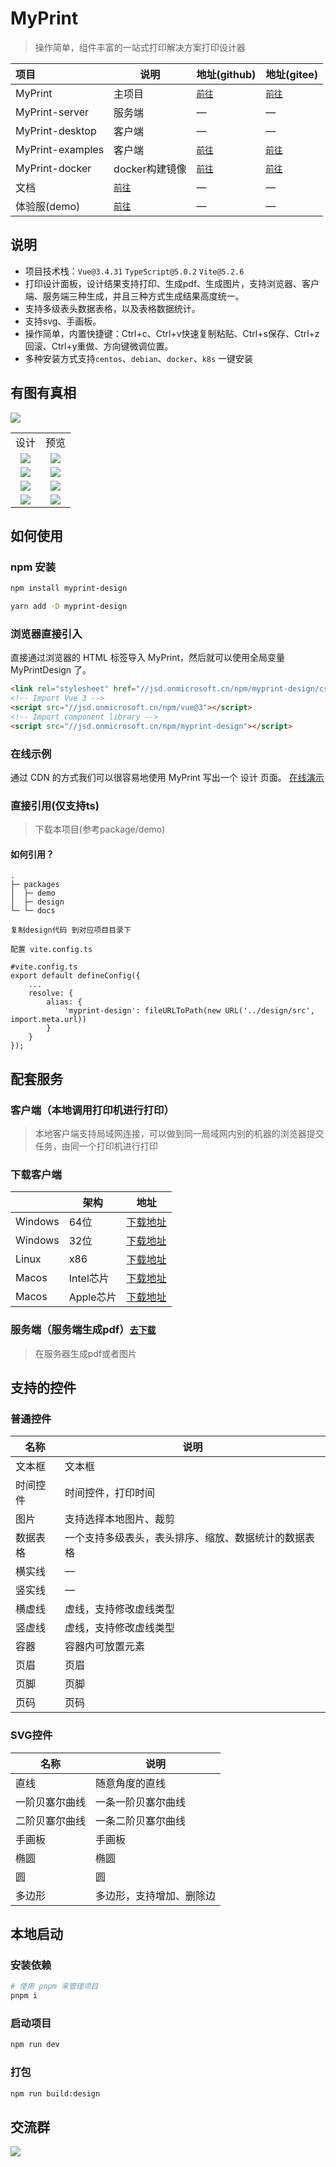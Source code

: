 # MyPrint

> 操作简单，组件丰富的一站式打印解决方案打印设计器

| 项目               | 说明                               | 地址(github)                                                | 地址(gitee)                                                |
|:-----------------|----------------------------------|-----------------------------------------------------------|----------------------------------------------------------|
| MyPrint          | 主项目                              | [`前往`](https://github.com/MyPrintDesign/myprint)          | [`前往`](https://gitee.com/MyPrintDesign/myprint)          |
| MyPrint-server   | 服务端                              | —                                                         | —                                                        |
| MyPrint-desktop  | 客户端                              | —                                                         | —                                                        |
| MyPrint-examples | 客户端                              | [`前往`](https://github.com/MyPrintDesign/myprint-examples) | [`前往`](https://gitee.com/MyPrintDesign/myprint-examples) |
| MyPrint-docker   | docker构建镜像                       | [`前往`](https://github.com/MyPrintDesign/myprint-docker)   | [`前往`](https://gitee.com/MyPrintDesign/myprint-docker)   |
| 文档               | [`前往`](https://doc.myprint.top)  | —                                                         | —                                                        |
| 体验服(demo)        | [`前往`](https://demo.myprint.top) | —                                                         | —                                                        |

## 说明

* 项目技术栈：`Vue@3.4.31` `TypeScript@5.0.2` `Vite@5.2.6`
* 打印设计面板，设计结果支持打印、生成pdf、生成图片，支持浏览器、客户端、服务端三种生成，并且三种方式生成结果高度统一。
* 支持多级表头数据表格，以及表格数据统计。
* 支持svg、手画板。
* 操作简单，内置快捷键：Ctrl+c、Ctrl+v快速复制粘贴、Ctrl+s保存、Ctrl+z回滚、Ctrl+y重做、方向键微调位置。
* 多种安装方式支持`centos`、`debian`、`docker`、`k8s` 一键安装

## 有图有真相

<img src="readme/demo_main.png"/>
<table width="100%" align="center">

<tr>
<td align="center">设计</td>
<td align="center">预览</td>
</tr>

<tr>
<td align="center"><img src="readme/order_design.png"/></td>
<td align="center"><img src="readme/order_preview.png"/></td>
</tr>
<tr>
<td align="center"><img src="readme/mail_design.png"/></td>
<td align="center"><img src="readme/mail_preview.png"/></td>
</tr>
<tr>
<td align="center"><img src="readme/client_design.png"/></td>
<td align="center"><img src="readme/client_preview.png"/></td>
</tr>
<tr>
<td align="center"><img src="readme/jj_design.png"/></td>
<td align="center"><img src="readme/jj_preview.png"/></td>
</tr>
</table>

## 如何使用

### npm 安装

```sh [npm]
npm install myprint-design
```

```sh [yarn]
yarn add -D myprint-design
```

### 浏览器直接引入

直接通过浏览器的 HTML 标签导入 MyPrint，然后就可以使用全局变量 MyPrintDesign 了。

```html
<link rel="stylesheet" href="//jsd.onmicrosoft.cn/npm/myprint-design/css/styles/index.css" />
<!-- Import Vue 3 -->
<script src="//jsd.onmicrosoft.cn/npm/vue@3"></script>
<!-- Import component library -->
<script src="//jsd.onmicrosoft.cn/npm/myprint-design"></script>

```

### 在线示例

通过 CDN 的方式我们可以很容易地使用 MyPrint 写出一个 设计 页面。 [在线演示](https://codepen.io/chushenshen/pen/BagYjLo)

### 直接引用(仅支持ts)

> 下载本项目(参考package/demo)

#### 如何引用？

```
.
├─ packages
│  ├─ demo
│  ├─ design
└─ └─ docs

复制design代码 到对应项目目录下

配置 vite.config.ts

#vite.config.ts
export default defineConfig({
    ...
    resolve: {
        alias: {
            'myprint-design': fileURLToPath(new URL('../design/src', import.meta.url))
        }
    }
});
```

## 配套服务

### 客户端（本地调用打印机进行打印）

> 本地客户端支持局域网连接，可以做到同一局域网内别的机器的浏览器提交任务，由同一个打印机进行打印

### 下载客户端

|         | 架构      |                                  地址                                  |
|---------|---------|:--------------------------------------------------------------------:|
| Windows | 64位     |    [下载地址](https://file.myprint.top/MyPrint-Windows-x64-1.0.0.exe)    |
| Windows | 32位     |   [下载地址](https://file.myprint.top/MyPrint-Windows-ia32-1.0.0.exe)    |
| Linux   | x86     | [下载地址](https://file.myprint.top/MyPrint-Linux-x86_64-1.0.0.AppImage) |
| Macos   | Intel芯片 |      [下载地址](https://file.myprint.top/MyPrint-Mac-x64-1.0.0.dmg)      |
| Macos   | Apple芯片 |     [下载地址](https://file.myprint.top/MyPrint-Mac-arm64-1.0.0.dmg)     |

### 服务端（服务端生成pdf）[`去下载`](https://myprint.top/myprint-server.zip)

> 在服务器生成pdf或者图片

## 支持的控件

### 普通控件

| 名称   | 说明                         |
|------|----------------------------|
| 文本框  | 文本框                        |
| 时间控件 | 时间控件，打印时间                  |
| 图片   | 支持选择本地图片、裁剪                |
| 数据表格 | 一个支持多级表头，表头排序、缩放、数据统计的数据表格 |
| 横实线  | —                          |
| 竖实线  | —                          |
| 横虚线  | 虚线，支持修改虚线类型                |
| 竖虚线  | 虚线，支持修改虚线类型                |
| 容器   | 容器内可放置元素                   |
| 页眉   | 页眉                         |
| 页脚   | 页脚                         |
| 页码   | 页码                         |

### SVG控件

| 名称      | 说明           |
|---------|--------------|
| 直线      | 随意角度的直线      |
| 一阶贝塞尔曲线 | 一条一阶贝塞尔曲线    |
| 二阶贝塞尔曲线 | 一条二阶贝塞尔曲线    |
| 手画板     | 手画板          |
| 椭圆      | 椭圆           |
| 圆       | 圆            |
| 多边形     | 多边形，支持增加、删除边 |

## 本地启动

### 安装依赖

```sh
# 使用 pnpm 来管理项目
pnpm i
```

### 启动项目

```sh
npm run dev
```

### 打包

```sh
npm run build:design
```

## 交流群

<img src="readme/qq.png"/>

